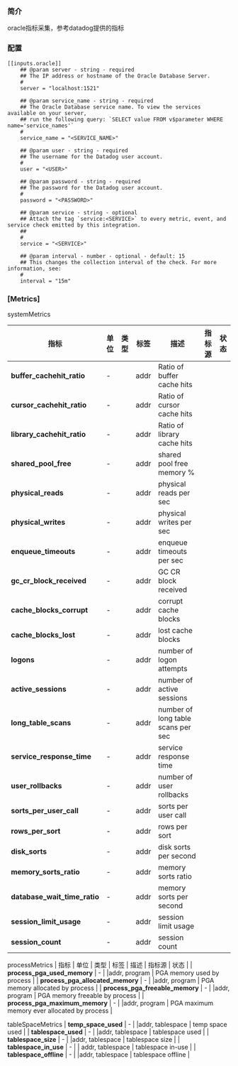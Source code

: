 ### 简介
oracle指标采集，参考datadog提供的指标

### 配置
```
[[inputs.oracle]]
    ## @param server - string - required
    ## The IP address or hostname of the Oracle Database Server.
    #
    server = "localhost:1521"

    ## @param service_name - string - required
    ## The Oracle Database service name. To view the services available on your server,
    ## run the following query: `SELECT value FROM v$parameter WHERE name='service_names'`
    #
    service_name = "<SERVICE_NAME>"

    ## @param user - string - required
    ## The username for the Datadog user account.
    #
    user = "<USER>"

    ## @param password - string - required
    ## The password for the Datadog user account.
    #
    password = "<PASSWORD>"

    ## @param service - string - optional
    ## Attach the tag `service:<SERVICE>` to every metric, event, and service check emitted by this integration.
    ##
    #
    service = "<SERVICE>"

    ## @param interval - number - optional - default: 15
    ## This changes the collection interval of the check. For more information, see:
    #
    interval = "15m"
```

### [Metrics]

systemMetrics

| 指标  | 单位 | 类型 | 标签 | 描述  | 指标源 | 状态 |
| --- | --- | --- | --- | --- | --- | --- |
| **buffer_cachehit_ratio** | - |  |addr  | Ratio of buffer cache hits |
| **cursor_cachehit_ratio** | - |  |addr  | Ratio of cursor cache hits |
| **library_cachehit_ratio** | - |   |addr  | Ratio of library cache hits |
| **shared_pool_free** |  - |  |addr  | shared pool free memory % |
| **physical_reads** | - |  |addr  | physical reads per sec |
| **physical_writes** | - |  |addr  | physical writes per sec |
| **enqueue_timeouts** | - |  |addr  | enqueue timeouts per sec |
| **gc_cr_block_received** | - |  |addr  | GC CR block received |
| **cache_blocks_corrupt** | - |  |addr  | corrupt cache blocks |
| **cache_blocks_lost** | - |  |addr  | lost cache blocks |
| **logons** | - |  |addr  | number of logon attempts |
| **active_sessions** | - |  |addr  | number of active sessions |
| **long_table_scans** | - |  |addr  | number of long table scans per sec |
| **service_response_time** | - |  |addr  | service response time |
| **user_rollbacks** | - |  |addr  | number of user rollbacks |
| **sorts_per_user_call** | - |  |addr  | sorts per user call |
| **rows_per_sort** | - |  |addr  | rows per sort |
| **disk_sorts** | - |  |addr  | disk sorts per second |
| **memory_sorts_ratio** | - |  |addr  | memory sorts ratio |
| **database_wait_time_ratio** | - |  |addr  | memory sorts per second |
| **session_limit_usage** | - |  |addr  | session limit usage |
| **session_count** | - |  |addr  | session count |

processMetrics
| 指标  | 单位 | 类型 | 标签 | 描述  | 指标源 | 状态 |
| **process_pga_used_memory** | - |  |addr, program  | PGA memory used by process |
| **process_pga_allocated_memory** | - |  |addr, program  | PGA memory allocated by process |
| **process_pga_freeable_memory** | - |  |addr, program  | PGA memory freeable by process |
| **process_pga_maximum_memory** | - |  |addr, program  | PGA maximum memory ever allocated by process |

tableSpaceMetrics
| **temp_space_used** | - |  |addr, tablespace  | temp space used |
| **tablespace_used** | - |  |addr, tablespace  | tablespace used |
| **tablespace_size** | - |  |addr, tablespace  | tablespace size |
| **tablespace_in_use** | - |  | addr, tablespace | tablespace in-use |
| **tablespace_offline** | - |  |addr, tablespace  | tablespace offline |





